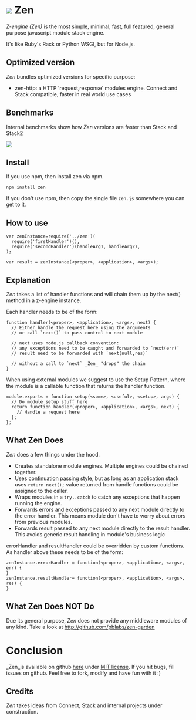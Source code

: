 # <img src="https://github.com/pblabs/zen/raw/master/logo.png"> Zen

_Z-engine (Zen)_ is the most simple, minimal, fast, full featured, general purpose javascript module stack engine.

It's like Ruby's Rack or Python WSGI, but for Node.js.

## Optimized version

_Zen_ bundles optimized versions for specific purpose:

 - zen-http: a HTTP 'request,response' modules engine. Connect and Stack compatible, faster in real world use cases  

## Benchmarks

Internal benchmarks show how _Zen_ versions are faster than Stack and Stack2

<img src="https://github.com/pblabs/zen/raw/master/results.png">

## Install

If you use npm, then install zen via npm. 

    npm install zen

If you don't use npm, then copy the single file `zen.js` somewhere you can get to it.   

## How to use

	var zenInstance=require('../zen')(
	  require('firstHandler')(),
      require('secondHandler')(handleArg1, handleArg2),
	);
	
	var result = zenInstance(<proper>, <application>, <args>); 

## Explanation

_Zen_ takes a list of handler functions and will chain them up by the next() method in a z-engine instance. 

Each handler needs to be of the form:

    function handler(<proper>, <application>, <args>, next) {
      // Either handle the request here using the arguments
      // or call `next()` to pass control to next module

	  // next uses node.js callback convention: 
      // any exceptions need to be caught and forwarded to `next(err)`
	  // result need to be forwarded with `next(null,res)`	

	  // without a call to `next` _Zen_ "drops" the chain  
    }


When using external modules we suggest to use the Setup Pattern, where the module is a callable function that returns the handler function.  

    module.exports = function setup(<some>, <useful>, <setup>, args) {
      // Do module setup stuff here
      return function handler(<proper>, <application>, <args>, next) {
        // Handle a request here
      };
    };

## What Zen Does

_Zen_ does a few things under the hood.

 - Creates standalone module engines. Multiple engines could be chained together.
 - Uses <a href='http://en.wikipedia.org/wiki/Continuation-passing_style'>continuation passing style</a>, but as long as an application stack uses `return next();` value returned from handle functions could be assigned to the caller.  
 - Wraps modules in a `try..catch` to catch any exceptions that happen running the engine.
 - Forwards errors and exceptions passed to any next module directly to the error handler.  This means module don't have to worry about errors from previous modules.
 - Forwards result passed to any next module directly to the result handler. This avoids generic result handling in module's business logic  

errorHandler and resultHandler could be overridden by custom functions. As handler above these needs to be of the form:

	zenInstance.errorHandler = function(<proper>, <application>, <args>, err) {
	}
	zenInstance.resultHandler= function(<proper>, <application>, <args>, res) {
	}

## What Zen Does NOT Do

Due its general purpose, _Zen_ does not provide any middleware modules of any kind. Take a look at http://github.com/pblabs/zen-garden 

# Conclusion

_Zen_is available on github <a href='https://github.com/plabs/zen'>here</a>
under <a href='https://github.com/plabs/zen/blob/master/MIT-LICENSE.txt'>MIT license</a>.
If you hit bugs, fill issues on github.
Feel free to fork, modify and have fun with it :)

## Credits

_Zen_ takes ideas from Connect, Stack and internal projects under construction. 
